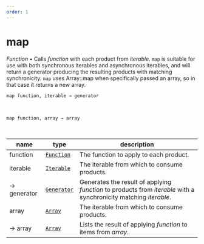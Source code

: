```yaml
---
order: 1
---
```

# map

_Function_ &bull; Calls _function_ with each product from _iterable_.
`map` is suitable for use with both synchronous iterables and asynchronous iterables, and will return a generator producing the resulting products with matching synchronicity.
`map` uses Array::map when specifically passed an array, so in that case it returns a new array.

<pre><code>map function, iterable &rarr; generator</code></pre>
<br>
<pre><code>map function, array &rarr; array</code></pre>
<br>

| name | type | description |
|------|------|-------------|
|function|[`Function`][Function]|The function to apply to each product.|
|iterable|[`Iterable`][Iterable]|The iterable from which to consume products.|
|&rarr; generator|[`Generator`][Generator]|Generates the result of applying _function_ to products from _iterable_ with a synchronicity matching _iterable_.|
|array|[`Array`][Array]|The iterable from which to consume products.|
|&rarr; array|[`Array`][Array]|Lists the result of applying _function_ to items from _array_.|




[Function]: https://developer.mozilla.org/en-US/docs/Web/JavaScript/Reference/Global_Objects/Function
[Iterable]: #
[Generator]: #
[Array]: https://developer.mozilla.org/en-US/docs/Web/JavaScript/Reference/Global_Objects/Array